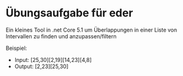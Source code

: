 # Übungsaufgabe für eder

Ein kleines Tool in .net Core 5.1 um Überlappungen in einer Liste von Intervallen zu finden und anzupassen/filtern

Beispiel: 
- Input: [25,30][2,19][14,23][4,8]
- Output: [2,23][25,30]

